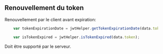 ## Renouvellement du token

Renouvellement par le client avant expiration:

``` js
    var tokenExpirationDate = jwtHelper.getTokenExpirationDate(data.token);

    var isTokenExpired = jwtHelper.isTokenExpired(data.token);
```

Doit être supporté par le serveur.
